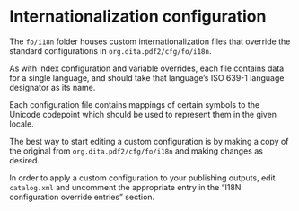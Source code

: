 # Internationalization configuration

The `fo/i18n` folder houses custom internationalization files that override the standard configurations in `org.dita.pdf2/cfg/fo/i18n`.

As with index configuration and variable overrides, each file contains data for a single language, and should take that language’s ISO 639-1 language designator as its name.

Each configuration file contains mappings of certain symbols to the Unicode codepoint which should be used to represent them in the given locale.

The best way to start editing a custom configuration is by making a copy of the original from `org.dita.pdf2/cfg/fo/i18n` and making changes as desired.

In order to apply a custom configuration to your publishing outputs, edit `catalog.xml` and uncomment the appropriate entry in the “I18N configuration override entries” section.

